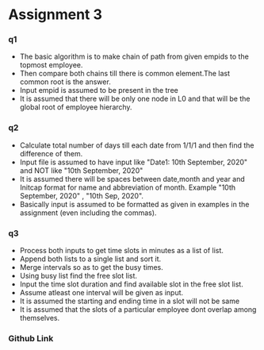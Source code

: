 # Assignment 3
### q1
 - The basic algorithm is to make chain of path from given empids to the topmost employee.
 - Then compare both chains till there is common element.The last common root is the answer.
 - Input empid is assumed to be present in the tree
 - It is assumed that there will be only one node in L0 and that will be the global root of employee hierarchy.

### q2
  - Calculate total number of days till each date from 1/1/1 and then find the difference of them.
  - Input file is assumed to have input like "Date1: 10th September, 2020" and NOT like "10th September, 2020"
  - It is assumed there will be spaces between date,month and year and Initcap format for name and abbreviation of month. Example "10th September, 2020" , "10th Sep, 2020".
  - Basically input is assumed to be formatted as given in examples in the assignment (even including the commas).
### q3
 -  Process both inputs to get time slots in minutes as a list of list.
 -  Append both lists  to a single list and sort it.
 -  Merge intervals so as to get the busy times.
 -  Using busy list find the free slot list.
 -  Input the time slot duration and find available slot in the free slot list.
 -  Assume atleast one interval will be given as input.
 -  It is assumed the starting and ending time in a slot will not be same
 -  It is assumed that the slots of a particular employee dont overlap among themselves.
### Github Link

